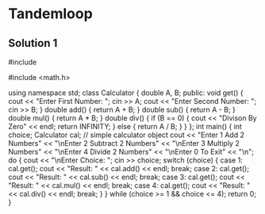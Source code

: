 # Tandemloop

## Solution 1

#include <iostream>
    
#include <math.h>
    
using namespace std;
class Calculator {
    double A, B;
public:
    void get() {
        cout << "Enter First Number: ";
        cin >> A;
        cout << "Enter Second Number: ";
        cin >> B;
    }
    double add() {
        return A + B;
    }
    double sub() {
        return A - B;
    }
    double mul() {
        return A * B;
    }
    double div() {
        if (B == 0) {
            cout << "Divison By Zero" << endl;
            return INFINITY;
        }
        else {
            return A / B;
        }
    }
};
int main() {
    int choice;
    Calculator cal; // simple calculator object
    cout << "Enter 1 Add 2 Numbers"
        << "\nEnter 2 Subtract 2 Numbers"
        << "\nEnter 3 Multiply 2 Numbers"
        << "\nEnter 4 Divide 2 Numbers"
        << "\nEnter 0 To Exit"
        << "\n";
    do {
        cout << "\nEnter Choice: ";
        cin >> choice;
        switch (choice) {
        case 1:
            cal.get();
            cout << "Result: " << cal.add() << endl;
            break;
        case 2:
            cal.get();
            cout << "Result: " << cal.sub() << endl;
            break;
        case 3:
            cal.get();
            cout << "Result: " << cal.mul() << endl;
            break;
        case 4:
            cal.get();
            cout << "Result: " << cal.div() << endl;
            break;
        }
    } while (choice >= 1 && choice <= 4);
    return 0;
}
